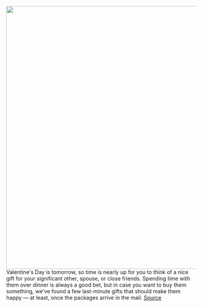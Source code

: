 <img src='https://cdn.vox-cdn.com/thumbor/v_HRQ9LcS3qIQktFWtmh7WUKr4M=/0x0:2040x1360/1200x800/filters:focal(857x517:1183x843)/cdn.vox-cdn.com/uploads/chorus_image/image/66307010/akrales_171013_2047_0002.0.jpg' width='700px' /><br/>
Valentine's Day is tomorrow, so time is nearly up for you to think of a nice gift for your significant other, spouse, or close friends. Spending time with them over dinner is always a good bet, but in case you want to buy them something, we've found a few last-minute gifts that should make them happy — at least, once the packages arrive in the mail.
<a href='https://www.theverge.com/good-deals/2020/2/13/21136095/beats-studio-3-wireless-noise-canceling-headphones-ring-doorbell-valentines-gifts'> Source <a/>